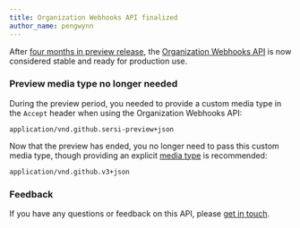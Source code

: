 ```yaml
---
title: Organization Webhooks API finalized
author_name: pengwynn
---
```


After [four months in preview release][ann], the [Organization Webhooks API][docs] is now considered stable and ready for production use.

### Preview media type no longer needed

During the preview period, you needed to provide a custom media type in the `Accept` header when using the Organization Webhooks API:

    application/vnd.github.sersi-preview+json

Now that the preview  has ended, you no longer need to pass this custom
media type, though providing an explicit [media type][media-types] is recommended:

    application/vnd.github.v3+json

### Feedback

If you have any questions or feedback on this API, please [get in touch][contact].

[ann]: /changes/2014-12-03-preview-the-new-organization-webhooks-api/
[docs]: /v3/orgs/hooks
[media-types]: /v3/media
[contact]: https://github.com/contact?form%5Bsubject%5D=Organization+Webhooks


